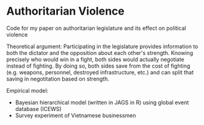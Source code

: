 # Authoritarian Violence

Code for my paper on authoritarian legislature and its effect on political violence

Theoretical argument: Participating in the legislature provides information to both the dictator and the opposition about each other's strength. Knowing precisely who would win in a fight, both sides would actually negotiate instead of fighting. By doing so, both sides save from the cost of fighting (e.g. weapons, personnel, destroyed infrastructure, etc.) and can split that saving in negotitation based on strength.

Empirical model:
- Bayesian hierarchical model (written in JAGS in R) using global event database (ICEWS)
- Survey experiment of Vietnamese businessmen
